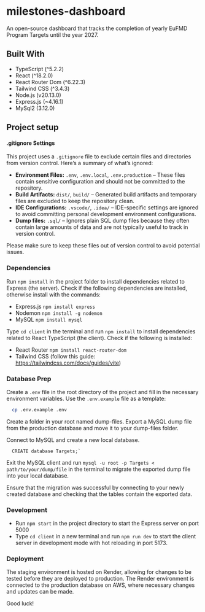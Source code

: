 # milestones-dashboard

An open-source dashboard that tracks the completion of yearly EuFMD Program Targets until the year 2027.

## Built With

- TypeScript (^5.2.2)
- React (^18.2.0)
- React Router Dom (^6.22.3)
- Tailwind CSS (^3.4.3)
- Node.js (v20.13.0)
- Express.js (~4.16.1)
- MySql2 (3.12.0)

## Project setup

#### .gitignore Settings

This project uses a `.gitignore` file to exclude certain files and directories from version control. Here’s a summary of what’s ignored:

- **Environment Files:** `.env`, `.env.local`, `.env.production` – These files contain sensitive configuration and should not be committed to the repository.
- **Build Artifacts:** `dist/`, `build/` – Generated build artifacts and temporary files are excluded to keep the repository clean.
- **IDE Configurations:** `.vscode/`, `.idea/` – IDE-specific settings are ignored to avoid committing personal development environment configurations.
- **Dump files:** `.sql/` – Ignores plain SQL dump files because they often contain large amounts of data and are not typically useful to track in version control.

Please make sure to keep these files out of version control to avoid potential issues.

### Dependencies

Run `npm install` in the project folder to install dependencies related to Express (the server). Check if the following dependencies are installed, otherwise install with the commands:

- Express.js `npm install express`
- Nodemon `npm install -g nodemon`
- MySQL `npm install mysql`

Type `cd client` in the terminal and run `npm install` to install dependencies related to React TypeScript (the client). Check if the following is installed:

- React Router `npm install react-router-dom`
- Tailwind CSS (follow this guide: https://tailwindcss.com/docs/guides/vite)

### Database Prep

Create a `.env` file in the root directory of the project and fill in the necessary environment variables. Use the `.env.example` file as a template:

```sh
  cp .env.example .env
```

Create a folder in your root named dump-files. Export a MySQL dump file from the production database and move it to your dump-files folder.

Connect to MySQL and create a new local database.

```
  CREATE database Targets;`
```

Exit the MySQL client and run `mysql -u root -p Targets < path/to/your/dump/file` in the terminal to migrate the exported dump file into your local database.

Ensure that the migration was successful by connecting to your newly created database and checking that the tables contain the exported data.

### Development

- Run `npm start` in the project directory to start the Express server on port 5000
- Type `cd client` in a new terminal and run `npm run dev` to start the client server in development mode with hot reloading in port 5173.

### Deployment

The staging environment is hosted on Render, allowing for changes to be tested before they are deployed to production. The Render environment is connected to the production database on AWS, where necessary changes and updates can be made.

Good luck!
